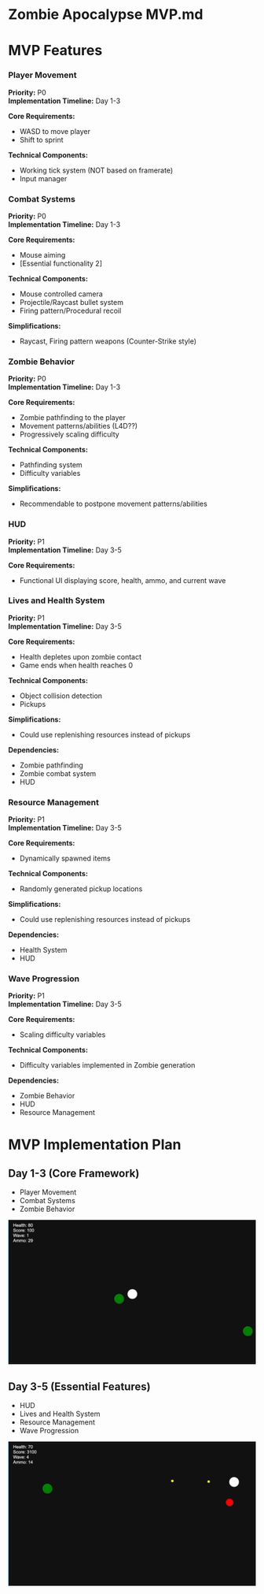 # Zombie Apocalypse MVP.md

# MVP Features

### Player Movement

**Priority:** P0  
**Implementation Timeline:** Day 1-3

**Core Requirements:**

- WASD to move player  
- Shift to sprint

**Technical Components:**

- Working tick system (NOT based on framerate)  
- Input manager

### Combat Systems

**Priority:** P0  
**Implementation Timeline:** Day 1-3

**Core Requirements:**

- Mouse aiming  
- [Essential functionality 2]

**Technical Components:**

- Mouse controlled camera  
- Projectile/Raycast bullet system  
- Firing pattern/Procedural recoil

**Simplifications:**

- Raycast, Firing pattern weapons (Counter-Strike style)

### Zombie Behavior

**Priority:** P0  
**Implementation Timeline:** Day 1-3

**Core Requirements:**

- Zombie pathfinding to the player  
- Movement patterns/abilities (L4D??)  
- Progressively scaling difficulty

**Technical Components:**

- Pathfinding system  
- Difficulty variables

**Simplifications:**

- Recommendable to postpone movement patterns/abilities

### HUD

**Priority:** P1  
**Implementation Timeline:** Day 3-5

**Core Requirements:**

- Functional UI displaying score, health, ammo, and current wave

### Lives and Health System

**Priority:** P1  
**Implementation Timeline:** Day 3-5

**Core Requirements:**

- Health depletes upon zombie contact  
- Game ends when health reaches 0

**Technical Components:**

- Object collision detection  
- Pickups

**Simplifications:**

- Could use replenishing resources instead of pickups

**Dependencies:**

- Zombie pathfinding  
- Zombie combat system  
- HUD

### Resource Management

**Priority:** P1  
**Implementation Timeline:** Day 3-5

**Core Requirements:**

- Dynamically spawned items

**Technical Components:**

- Randomly generated pickup locations

**Simplifications:**

- Could use replenishing resources instead of pickups

**Dependencies:**

- Health System  
- HUD

### Wave Progression

**Priority:** P1  
**Implementation Timeline:** Day 3-5

**Core Requirements:**

- Scaling difficulty variables

**Technical Components:**

- Difficulty variables implemented in Zombie generation

**Dependencies:**

- Zombie Behavior  
- HUD  
- Resource Management

# MVP Implementation Plan

## Day 1-3 (Core Framework)

- Player Movement  
- Combat Systems  
- Zombie Behavior

![Shooter 1](Shooter1.gif)

## Day 3-5 (Essential Features)

- HUD  
- Lives and Health System  
- Resource Management  
- Wave Progression

![Shooter 2](Shooter2.gif)
